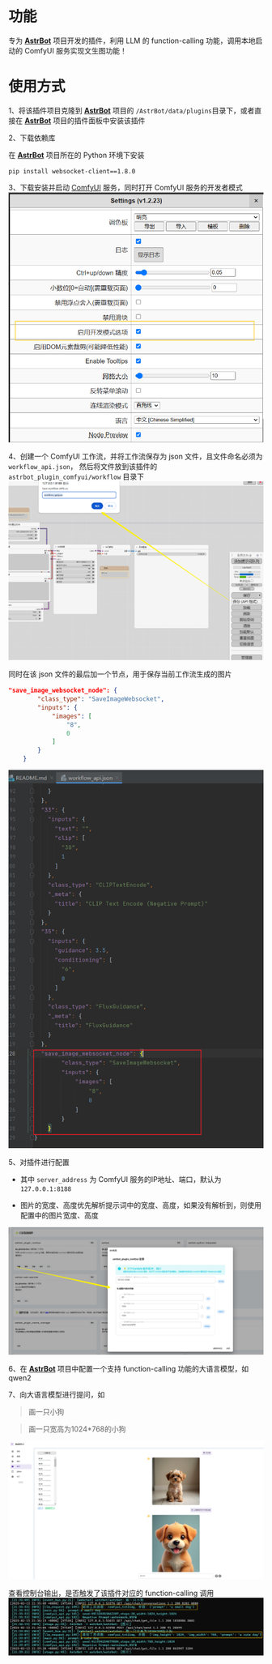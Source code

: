 # 功能
专为 **[AstrBot](https://github.com/Soulter/AstrBot)** 项目开发的插件，利用 LLM 的 function-calling 功能，调用本地启动的 ComfyUI 服务实现文生图功能！

# 使用方式
1、将该插件项目克隆到 **[AstrBot](https://github.com/Soulter/AstrBot)** 项目的 `/AstrBot/data/plugins`目录下，或者直接在 **[AstrBot](https://github.com/Soulter/AstrBot)** 项目的插件面板中安装该插件

2、下载依赖库

在 **[AstrBot](https://github.com/Soulter/AstrBot)** 项目所在的 Python 环境下安装 
```shell
pip install websocket-client==1.8.0
```

3、下载安装并启动 [ComfyUI](https://github.com/comfyanonymous/ComfyUI) 服务，同时打开 ComfyUI 服务的开发者模式
![img_1.png](assets/img_1.png)

4、创建一个 ComfyUI 工作流，并将工作流保存为 json 文件，且文件命名必须为 `workflow_api.json`， 然后将文件放到该插件的 `astrbot_plugin_comfyui/workflow` 目录下
![img_1.png](assets/img_4.png)

同时在该 json 文件的最后加一个节点，用于保存当前工作流生成的图片
```json
"save_image_websocket_node": {
        "class_type": "SaveImageWebsocket",
        "inputs": {
            "images": [
                "8",
                0
            ]
        }
    }
```

![img.png](assets/img6.png)



5、对插件进行配置

* 其中 `server_address` 为 ComfyUI 服务的IP地址、端口，默认为 `127.0.0.1:8188`

* 图片的宽度、高度优先解析提示词中的宽度、高度，如果没有解析到，则使用配置中的图片宽度、高度

![img_2.png](assets/img_5.png)

6、在 **[AstrBot](https://github.com/Soulter/AstrBot)** 项目中配置一个支持 function-calling 功能的大语言模型，如 qwen2

7、向大语言模型进行提问，如
> 画一只小狗

> 画一只宽高为1024*768的小狗

![img.png](assets/img.png)

查看控制台输出，是否触发了该插件对应的 function-calling 调用
![img.png](assets/img_3.png)